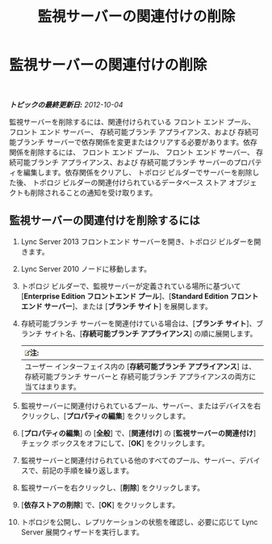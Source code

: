 ﻿---
title: 監視サーバーの関連付けの削除
TOCTitle: 監視サーバーの関連付けの削除
ms:assetid: c45b22ae-fc06-484a-a05b-735bd1bb7448
ms:mtpsurl: https://technet.microsoft.com/ja-jp/library/JJ721877(v=OCS.15)
ms:contentKeyID: 49887133
ms.date: 05/19/2016
mtps_version: v=OCS.15
ms.translationtype: HT
---

# 監視サーバーの関連付けの削除

 

_**トピックの最終更新日:** 2012-10-04_

監視サーバーを削除するには、関連付けられている フロント エンド プール、 フロント エンド サーバー、 存続可能ブランチ アプライアンス、および 存続可能ブランチ サーバーで依存関係を変更またはクリアする必要があります。依存関係を削除するには、 フロント エンド プール、 フロント エンド サーバー、 存続可能ブランチ アプライアンス、および 存続可能ブランチ サーバーのプロパティを編集します。依存関係をクリアし、 トポロジ ビルダーでサーバーを削除した後、 トポロジ ビルダーの関連付けられているデータベース ストア オブジェクトも削除されることの通知を受け取ります。

## 監視サーバーの関連付けを削除するには

1.  Lync Server 2013 フロントエンド サーバーを開き、トポロジ ビルダーを開きます。

2.  Lync Server 2010 ノードに移動します。

3.  トポロジ ビルダーで、監視サーバーが定義されている場所に基づいて \[**Enterprise Edition フロントエンド プール**\]、\[**Standard Edition フロントエンド サーバー**\]、または \[**ブランチ サイト**\] を展開します。

4.  存続可能ブランチ サーバーを関連付けている場合は、\[**ブランチ サイト**\]、ブランチ サイト名、\[**存続可能ブランチ アプライアンス**\] の順に展開します。
    
    <table>
    <thead>
    <tr class="header">
    <th><img src="images/Gg412781.note(OCS.15).gif" title="note" alt="note" />注:</th>
    </tr>
    </thead>
    <tbody>
    <tr class="odd">
    <td>ユーザー インターフェイス内の [<strong>存続可能ブランチ アプライアンス</strong>] は、 存続可能ブランチ サーバーと 存続可能ブランチ アプライアンスの両方に当てはまります。</td>
    </tr>
    </tbody>
    </table>


5.  監視サーバーに関連付けられているプール、サーバー、またはデバイスを右クリックし、\[**プロパティの編集**\] をクリックします。

6.  \[**プロパティの編集**\] の \[**全般**\] で、\[**関連付け**\] の \[**監視サーバーの関連付け**\] チェック ボックスをオフにして、\[**OK**\] をクリックします。

7.  監視サーバーと関連付けられている他のすべてのプール、サーバー、デバイスで、前記の手順を繰り返します。

8.  監視サーバーを右クリックし、\[**削除**\] をクリックします。

9.  \[**依存ストアの削除**\] で、\[**OK**\] をクリックします。

10. トポロジを公開し、レプリケーションの状態を確認し、必要に応じて Lync Server 展開ウィザードを実行します。


